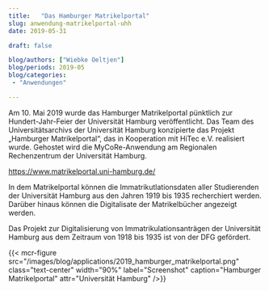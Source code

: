 ```yaml
---
title:   "Das Hamburger Matrikelportal"
slug: anwendung-matrikelportal-uhh
date: 2019-05-31

draft: false

blog/authors: ["Wiebke Oeltjen"]
blog/periods: 2019-05
blog/categories:
 - "Anwendungen"

---
```


Am 10. Mai 2019 wurde das Hamburger Matrikelportal pünktlich zur Hundert-Jahr-Feier 
der Universität Hamburg veröffentlicht. Das Team des Universitätsarchivs der 
Universität Hamburg konzipierte das Projekt „Hamburger Matrikelportal“, das 
in Kooperation mit HiTec e.V. realisiert wurde. Gehostet wird die MyCoRe-Anwendung
am Regionalen Rechenzentrum der Universität Hamburg. 

https://www.matrikelportal.uni-hamburg.de/

In dem Matrikelportal können die Immatrikutlationsdaten aller Studierenden 
der Universität Hamburg aus den Jahren 1919 bis 1935 recherchiert werden.
Darüber hinaus können die Digitalisate der Matrikelbücher angezeigt werden.

Das Projekt zur Digitalisierung von Immatrikulationsanträgen der Universität 
Hamburg aus dem Zeitraum von 1918 bis 1935 ist von der DFG gefördert.

{{< mcr-figure src="/images/blog/applications/2019_hamburger_matrikelportal.png" 
         class="text-center" width="90%" 
         label="Screenshot" caption="Hamburger Matrikelportal" attr="Universität Hamburg" />}}
